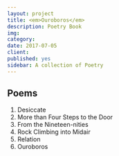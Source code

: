 ```yaml
---
layout: project
title: <em>Ouroboros</em>
description: Poetry Book
img: 
category: 
date: 2017-07-05
client: 
published: yes
sidebar: A collection of Poetry
---
```


## Poems
1. Desiccate
2. More than Four Steps to the Door
3. From the Nineteen-nities
4. Rock Climbing into Midair
5. Relation
6. Ouroboros
